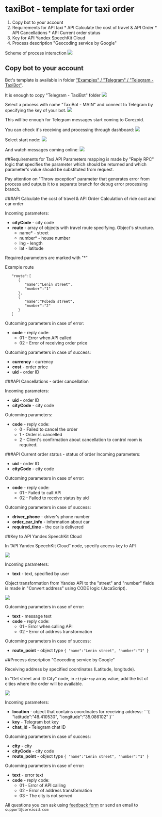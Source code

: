 # taxiBot - template for taxi order

1.   Copy bot to your account
2.   Requirements for API taxi
    *   API Calculate the cost of travel & API Order
    *   API Cancellations
    *   API Current order status
3.  Key for API Yandex SpeechKit Cloud
4.  Process description "Geocoding service by Google"

Scheme of process interaction
![](../img/TaxiBotSchema.png)

## Copy bot to your account

Bot's template is available in folder ["Examples" / "Telegram" / "Telegram - TaxiBot"](https://admin.corezoid.com/folder/conv/5837).

It is enough to copy "Telegram - TaxiBot" folder
![](../img/Telegram_taxiBot_copy.png)

Select a process with name "TaxiBot - MAIN" and connect to Telegram by specifying the key of your bot.
![](../img/Telegram_taxiBot_connect.png)

This will be enough for Telegram messages start coming to Corezoid.

You can check it's receiving and processing through dashboard:
![](../img/FlipToDashboard.png)

Select start node:
![](../img/FlipToStatistc.png)

And watch messages coming online:
![](../img/OnlineDashboard.png)


##Requirements for Taxi API
Parameters mapping is made by "Reply RPC" logic that specifies the parameter which should be returned and which parameter's value should be substituted from request.

Pay attention on "Throw exception" parameter that generates error from process and outputs it to a separate branch for debug error processing branch.

###API Calculate the cost of travel & API Order
Calculation of ride cost and car order 

Incoming parameters:
*   **cityCode** - city code
*   **route** - array of objects with travel route specifying. Object's structure.
    *   name* - street
    *   number* - house number 
    *   lng - length 
    *   lat - latitude

Required parameters are marked with "*"

Example route
```
   "route":[
      {
         "name":"Lenin street",
         "number":"1"
      },
      {
         "name":"Pobeda street",
         "number":"2"
      }
   ]
```

Outcoming parameters in case of error:
*   **code** - reply code:
    *   01 - Error when API called
    *   02 - Error of receiving order price 

Outcoming parameters in case of success:
*   **currency** - currency
*   **cost** - order price
*   **uid** - order ID

###API Cancellations - order cancellation


Incoming parameters:
*   **uid** - order ID
*   **cityCode** - city code

Outcoming parameters:
*   **code** - reply code:
    *   0 - Failed to cancel the order
    *   1 - Order is cancelled
    *   2 - Client's confirmation about cancellation to control room is required.

###API Current order status - status of order
Incoming parameters:
*   **uid** - order ID
*   **cityCode** - city code

Outcoming parameters in case of error:
*   **code** - reply code:
    *   01 - Failed to call API
    *   02 - Failed to receive status by uid

Outcoming parameters in case of success:
*   **driver_phone** - driver's phone number
*   **order_car_info** - information about car
*   **required_time** - the car is delivered

##Key to API Yandex SpeechKit Cloud

In “API Yandex SpeechKit Cloud” node, specify access key to API

![](../img/Яндекс_SpeechKit_Cloud_API_key.png)

Incoming parameters:
*   **text** - text, specified by user

Object transformation from Yandex API to the "street" and "number" fields is made in "Convert address" using CODE logic (JacaScript).

![](../img/Яндекс_SpeechKit_Cloud_API_code.png)

Outcoming parameters in case of error:
*   **text** - message text
*   **code** - reply code:
    *   01 - Error when calling API
    *   02 - Error of address transformation

Outcoming parameters in case of success:
*   **route_point** - object type ```{ "name":"Lenin street", "number":"1" }```

##Process description "Geocoding service by Google"

Receiving address by specified coordinates (Latitude, longitude).

In "Get street and ID City" node, in  `cityArray` array value, add the list of cities where the order will be available.

![](../img/cityArray.png)

Incoming parameters:
*   **location** - object that contains coordinates for receiving address: ```{ "latitude":"48.410530", "longitude":"35.086102" }``
*   **key** - Telegram bot key
*   **chat_id** - Telegram chat ID

Outcoming parameters in case of success:

* **city** - city
* **cityCode** - city code
* **route_point** - object type ```{ "name":"Lenin street", "number":"1" }```

Outcoming parameters in case of error:
*   **text** - error text
*   **code** - reply code:
    *   01 - Error of API calling
    *   02 - Error of address transformation 
    *   03 - The city is not served

All questions you can ask using [feedback form](https://www.corezoid.com/ru/about#hcontact) or send an email to `support@corezoid.com`
